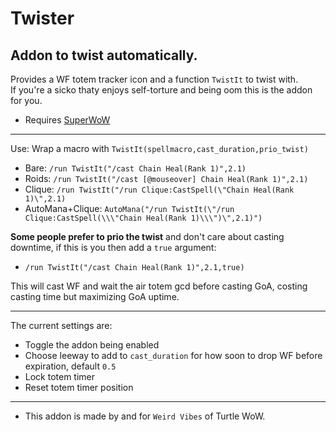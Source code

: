 Twister
===
Addon to twist automatically.
---
Provides a WF totem tracker icon and a function `TwistIt` to twist with.  
If you're a sicko thaty enjoys self-torture and being oom this is the addon for you.  
* Requires [SuperWoW](https://github.com/balakethelock/SuperWoW/)  
___
Use: Wrap a macro with `TwistIt(spellmacro,cast_duration,prio_twist)`
* Bare: `/run TwistIt("/cast Chain Heal(Rank 1)",2.1)`
* Roids: `/run TwistIt("/cast [@mouseover] Chain Heal(Rank 1)",2.1)`
* Clique: `/run TwistIt("/run Clique:CastSpell(\"Chain Heal(Rank 1)\",2.1)`
* AutoMana+Clique: `AutoMana("/run TwistIt(\"/run Clique:CastSpell(\\\"Chain Heal(Rank 1)\\\")\",2.1)")`

**Some people prefer to prio the twist** and don't care about casting downtime, if this is you then add a `true` argument:
* `/run TwistIt("/cast Chain Heal(Rank 1)",2.1,true)`

This will cast WF and wait the air totem gcd before casting GoA, costing casting time but maximizing GoA uptime.  
___

The current settings are:
* Toggle the addon being enabled
* Choose leeway to add to `cast_duration` for how soon to drop WF before expiration, default `0.5`
* Lock totem timer
* Reset totem timer position

---

* This addon is made by and for `Weird Vibes` of Turtle WoW.  